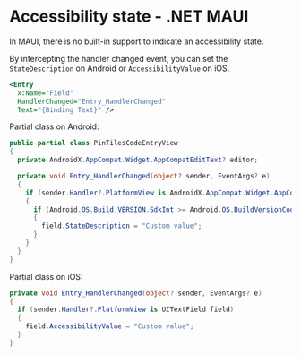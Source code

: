 # Accessibility state - .NET MAUI

In MAUI, there is no built-in support to indicate an accessibility state.

By intercepting the handler changed event, you can set the `StateDescription` on Android or `AccessibilityValue` on iOS.

```xml title="CustomEntry.xaml"
<Entry
  x:Name="Field"
  HandlerChanged="Entry_HandlerChanged"
  Text="{Binding Text}" />
```

Partial class on Android:

```csharp title=""
public partial class PinTilesCodeEntryView
{
  private AndroidX.AppCompat.Widget.AppCompatEditText? editor;

  private void Entry_HandlerChanged(object? sender, EventArgs? e)
  {
    if (sender.Handler?.PlatformView is AndroidX.AppCompat.Widget.AppCompatEditText field)
    {
      if (Android.OS.Build.VERSION.SdkInt >= Android.OS.BuildVersionCodes.R)
      {
        field.StateDescription = "Custom value";
      } 
    }
  }
}
```

Partial class on iOS:

```csharp title="CustomEntry.xaml.iOS.cs"
private void Entry_HandlerChanged(object? sender, EventArgs? e)
{
  if (sender.Handler?.PlatformView is UITextField field)
  {
    field.AccessibilityValue = "Custom value";
  }
}
```
